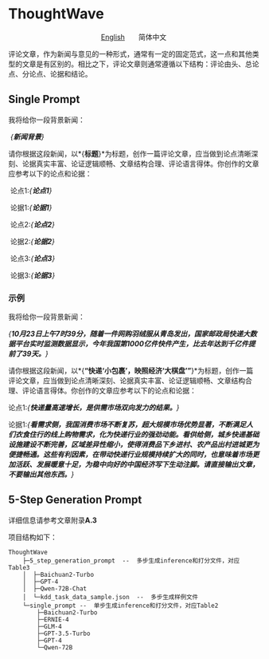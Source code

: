 # ThoughtWave

<p align="center"><a href='./READM.md'>English</a>&nbsp;&nbsp;&nbsp;&nbsp;&nbsp;&nbsp;&nbsp;简体中文</p>

评论文章，作为新闻与意见的一种形式，通常有一定的固定范式，这一点和其他类型的文章是有区别的。相比之下，评论文章则通常遵循以下结构：评论由头、总论点、分论点、论据和结论。



## Single Prompt

我将给你一段背景新闻：

​	*{**新闻背景**}*

请你根据这段新闻，以*{**标题**}*为标题，创作一篇评论文章，应当做到论点清晰深刻、论据真实丰富、论证逻辑顺畅、文章结构合理、评论语言得体。你创作的文章应参考以下的论点和论据：

​	论点1:*{**论点1**}*

​	论据1:*{**论据1**}*

​	论点2:*{**论点2**}*

​	论据2:*{**论据2**}*

​	论点3:*{**论点3**}*

​	论据3:*{**论据3**}*

### 示例

我将给你一段背景新闻：

​	*{**10月23日上午7时39分，随着一件网购羽绒服从青岛发出，国家邮政局快递大数据平台实时监测数据显示，今年我国第1000亿件快件产生，比去年达到千亿件提前了39天。**}*

请你根据这段新闻，以*{**“快递‘小包裹’，映照经济‘大棋盘’”**}*为标题，创作一篇评论文章，应当做到论点清晰深刻、论据真实丰富、论证逻辑顺畅、文章结构合理、评论语言得体。你创作的文章应参考以下的论点和论据：

​	论点1:*{**快递量高速增长，是供需市场双向发力的结果。**}*

​	论据1:*{**看需求侧，我国消费市场不断复苏，超大规模市场优势显著，不断满足人们衣食住行的线上购物需求，化为快递行业的强劲动能。看供给侧，城乡快递基础设施建设不断完善，区域差异性缩小，使得消费品下乡进村、农产品出村进城更为便捷畅通。这些有利因素，在带动快递行业规模持续扩大的同时，也意味着市场更加活跃、发展暖意十足，为稳中向好的中国经济写下生动注脚。请直接输出文章，不要输出其他东西。**}*



## 5-Step Generation Prompt

详细信息请参考文章附录**A.3**



项目结构如下：

```
ThoughtWave
    ├─5_step_generation_prompt	--	多步生成inference和打分文件，对应Table3
    │  ├─Baichuan2-Turbo
    │  ├─GPT-4
    │  ├─Qwen-72B-Chat
    │  └─kdd_task_data_sample.json	--	多步生成样例文件
    └─single_prompt	--	单步生成inference和打分文件，对应Table2
        ├─Baichuan2-Turbo
        ├─ERNIE-4
        ├─GLM-4
        ├─GPT-3.5-Turbo
        ├─GPT-4
        └─Qwen-72B
```

